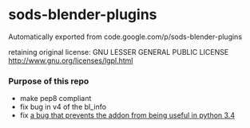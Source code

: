 # sods-blender-plugins
Automatically exported from code.google.com/p/sods-blender-plugins

retaining original license:
GNU LESSER GENERAL PUBLIC LICENSE
http://www.gnu.org/licenses/lgpl.html

### Purpose of this repo

- make pep8 compliant
- fix bug in v4 of the bl_info
- fix [a bug that prevents the addon from being useful in python 3.4](https://github.com/zeffii/sods-blender-plugins/issues/4)

